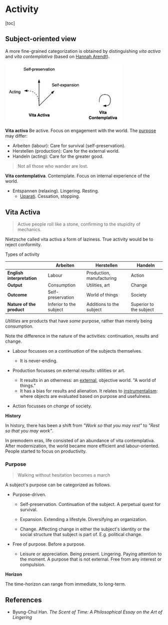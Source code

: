 # Activity

[toc]

## Subject-oriented view

A more fine-grained categorization is obtained by distinguishing *vita activa* and *vita contemplativa* (based on [Hannah Arendt](https://de.wikipedia.org/wiki/Hannah_Arendt#Arbeiten_und_Herstellen)).

<img src="../img/vita-activa-contemplativa.png" alt="vita-activa-contemplativa" style="zoom:40%;" />



**Vita activa** Be active. Focus on engagement with the world. The [purpose](purpose.md) may differ:

- Arbeiten (labour): Care for survival (self-preservation).
- Herstellen (production): Care for the external world.
- Handeln (acting): Care for the greater good.



> Not all those who wander are lost.

**Vita contemplativa**. Contemplate. Focus on internal experience of the world.

- Entspannen (relaxing). Lingering. Resting.
    - [Uparati](https://en.wikipedia.org/wiki/Uparati). Cessation, stopping.




## Vita Activa

> Active people roll like a stone, confirming to the stupidity of mechanics.

Nietzsche called vita activa a form of laziness. True activity would be to reject conformity.



Types of activity

|                            | Arbeiten                | Herstellen                | Handeln                 |
| -------------------------- | ----------------------- | ------------------------- | ----------------------- |
| **English interpretation** | Labour                  | Production, manufacturing | Action                  |
| **Output**                 | Consumption             | Utilities, art            | Change                  |
| **Outcome**                | Self-preservation       | World of things           | Society                 |
| **Nature of the product**  | Inferior to the subject | Additions to the subject  | Superior to the subject |

*Utilities* are products that have *some* purpose, rather than merely being consumption.



Note the difference in the nature of the activities: continuation, results and change.

- Labour focusses on a *continuation* of the subjects themselves.
    - It is never-ending.

- Production focusses on external *results*: utilities or art.
    - It results in an otherness: an [external](https://en.wikipedia.org/wiki/Marx%27s_theory_of_alienation), objective world. "A world of things."
    - It has a bias for results and alienation. It relates to [instrumentalism](https://en.wikipedia.org/wiki/Instrumentalism): where objects are evaluated based on purpose and usefulness.

- Action focusses on *change* of society.



**History**

In history, there has been a shift from *"Work so that you may rest"* to *"Rest so that you may work"*.

In premodern eras, life consisted of an abundance of vita contemplativa. After modernization, the world became more efficient and labour-oriented. People started to focus on productivity.



### Purpose

> Walking without hesitation becomes a march

A subject's purpose can be categorized as follows.

- Purpose-driven.
  - Self-preservation. Continuation of the subject. A perpetual quest for survival.

  - Expansion. Extending a lifestyle. Diversifying an organization.
  - Change. Affecting change in either the subject's identity or the social structure that subject is part of. E.g. political change.

- Free of purpose. Before a purpose.
  - Leisure or appreciation. Being present. Lingering. Paying attention to the moment. A purpose that is not external. Free from any interest or compulsion.

**Horizon**

The time-horizon can range from immediate, to long-term.



## References

- Byung-Chul Han. *The Scent of Time: A Philosophical Essay on the Art of Lingering*
